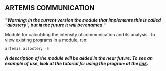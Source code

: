 ## ARTEMIS COMMUNICATION

***"Warning: in the current version the module that implements this is called "allostery", but in the future it will be renamed."***

Module for calculating the intensity of communication and its analysis. To view existing programs in a module, run:

```bash
artemis allostery -h
```

***A description of the module will be added in the near future. To see an example of use, look at the tutorial for using the program at the [link](https://nalsur-veallam.github.io/ARTEMIS/tutorial.html).***
